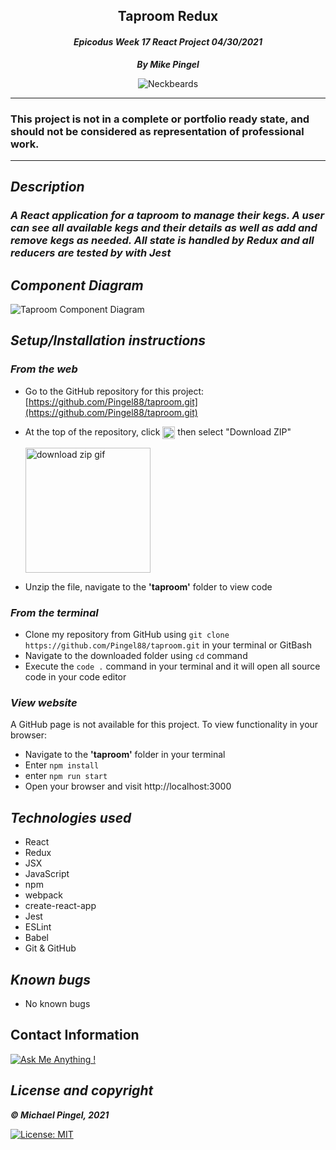 ## <div align="center">Taproom Redux</div>
#### <div align="center">*Epicodus Week 17 React Project 04/30/2021* </div> 
***<p align="center">By Mike Pingel***</p>
<p align="center">
<img alt="Neckbeards" src="https://forthebadge.com/images/badges/built-by-neckbeards.svg">
</p>

___
### This project is not in a complete or portfolio ready state, and should not be considered as representation of professional work.
___
## *Description*    
### *A React application for a taproom to manage their kegs. A user can see all available kegs and their details as well as add and remove kegs as needed. All state is handled by Redux and all reducers are tested by with Jest*
## *Component Diagram*
<img alt="Taproom Component Diagram" src="https://i.imgur.com/YN4D2v8.png">

## *Setup/Installation instructions*
### *From the web*
* Go to the GitHub repository for this project: [https://github.com/Pingel88/taproom.git](https://github.com/Pingel88/taproom.git)
* At the top of the repository, click <img src="https://i.imgur.com/Ej9Dphm.png" alt="Code Button" height="20" align="center"> then select "Download ZIP"

  <img src="https://i.imgur.com/tZKvGne.gif" alt="download zip gif" height="200">
* Unzip the file, navigate to the **'taproom'** folder to view code
### *From the terminal*
* Clone my repository from GitHub using `git clone https://github.com/Pingel88/taproom.git` in your terminal or GitBash
* Navigate to the downloaded folder using `cd` command
* Execute the `code .` command in your terminal and it will open all source code in your code editor

###  *View website*
A GitHub page is not available for this project. To view functionality in your browser:
* Navigate to the **'taproom'** folder in your terminal
* Enter `npm install`
* enter `npm run start`
* Open your browser and visit http://localhost:3000

## *Technologies used*
* React
* Redux
* JSX
* JavaScript
* npm
* webpack
* create-react-app
* Jest
* ESLint
* Babel
* Git & GitHub

## *Known bugs*
* No known bugs

## Contact Information
[![Ask Me Anything !](https://img.shields.io/badge/Ask%20me-anything-1abc9c.svg)](mailto:mdpingel+github@gmail.com?subject=[GitHub]Epicodus%20Project%20-%20Taproom-Redux)

## *License and copyright*

***© Michael Pingel, 2021***

[![License: MIT](https://img.shields.io/badge/License-MIT-yellow.svg)](https://opensource.org/licenses/MIT)